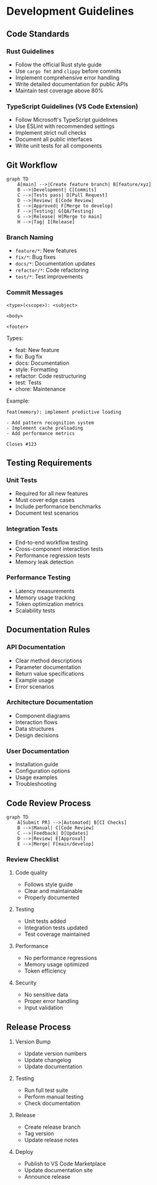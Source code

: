 # Development Guidelines

## Code Standards

### Rust Guidelines
- Follow the official Rust style guide
- Use `cargo fmt` and `clippy` before commits
- Implement comprehensive error handling
- Write detailed documentation for public APIs
- Maintain test coverage above 80%

### TypeScript Guidelines (VS Code Extension)
- Follow Microsoft's TypeScript guidelines
- Use ESLint with recommended settings
- Implement strict null checks
- Document all public interfaces
- Write unit tests for all components

## Git Workflow

```mermaid
graph TD
    A[main] -->|Create feature branch| B[feature/xyz]
    B -->|Development| C[Commits]
    C -->|Tests pass| D[Pull Request]
    D -->|Review| E[Code Review]
    E -->|Approved| F[Merge to develop]
    F -->|Testing| G[QA/Testing]
    G -->|Release| H[Merge to main]
    H -->|Tag| I[Release]
```

### Branch Naming
- `feature/*`: New features
- `fix/*`: Bug fixes
- `docs/*`: Documentation updates
- `refactor/*`: Code refactoring
- `test/*`: Test improvements

### Commit Messages
```
<type>(<scope>): <subject>

<body>

<footer>
```

Types:
- feat: New feature
- fix: Bug fix
- docs: Documentation
- style: Formatting
- refactor: Code restructuring
- test: Tests
- chore: Maintenance

Example:
```
feat(memory): implement predictive loading

- Add pattern recognition system
- Implement cache preloading
- Add performance metrics

Closes #123
```

## Testing Requirements

### Unit Tests
- Required for all new features
- Must cover edge cases
- Include performance benchmarks
- Document test scenarios

### Integration Tests
- End-to-end workflow testing
- Cross-component interaction tests
- Performance regression tests
- Memory leak detection

### Performance Testing
- Latency measurements
- Memory usage tracking
- Token optimization metrics
- Scalability tests

## Documentation Rules

### API Documentation
- Clear method descriptions
- Parameter documentation
- Return value specifications
- Example usage
- Error scenarios

### Architecture Documentation
- Component diagrams
- Interaction flows
- Data structures
- Design decisions

### User Documentation
- Installation guide
- Configuration options
- Usage examples
- Troubleshooting

## Code Review Process

```mermaid
graph TD
    A[Submit PR] -->|Automated| B[CI Checks]
    B -->|Manual| C[Code Review]
    C -->|Feedback| D[Updates]
    D -->|Review| E[Approval]
    E -->|Merge| F[main/develop]
```

### Review Checklist
1. Code quality
   - Follows style guide
   - Clear and maintainable
   - Properly documented

2. Testing
   - Unit tests added
   - Integration tests updated
   - Test coverage maintained

3. Performance
   - No performance regressions
   - Memory usage optimized
   - Token efficiency

4. Security
   - No sensitive data
   - Proper error handling
   - Input validation

## Release Process

1. Version Bump
   - Update version numbers
   - Update changelog
   - Update documentation

2. Testing
   - Run full test suite
   - Perform manual testing
   - Check documentation

3. Release
   - Create release branch
   - Tag version
   - Update release notes

4. Deploy
   - Publish to VS Code Marketplace
   - Update documentation site
   - Announce release